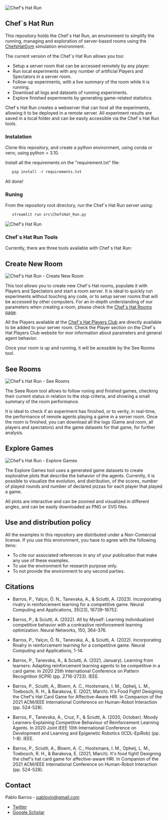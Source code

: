 ![Chef's Hat Run](git_imgs/ChefsHatRun.png)

## Chef`s Hat Run

This repository holds the Chef`s Hat Run, an environment to simplify the running, managing and exploration of server-based rooms using the [ChefsHatGym]( https://github.com/pablovin/ChefsHatGYM) simulation environment.

The current version of the Chef`s Hat Run allows you too:


* Setup a server room that can be accessed remotely by any player.
* Run local experiments with any number of artificial Players and Spectators in a server room.
* Follow-up experiments, with a live summary of the room while it is running.
* Download all logs and datasets of running experiments.
* Explore finished experiments by generating game-related statistics.

Chef\`s Hat Run creates a webserver that can host all the experiments, allowing it to be deployed in a remote server. All experiment results are saved in a local folder and can be easily accessible via the Chef\`s Hat Run tools.

### Instalation

Clone this repository, and create a python environment, using conda or venv, using python > 3.10. 

Install all the requirements on the "requirement.txt" file:


```python
   pip install -r requirements.txt

```

All done!

### Runing

From the repository root directory, run the Chef`s Hat Run server using:

```python
   streamlit run src\ChefsHat_Run.py

```

![Chef's Hat Run ](git_imgs/main_page.png)


### Chef`s Hat Run Tools

Currently, there are three tools available with Chef`s Hat Run:

## Create New Room

![Chef's Hat Run - Create New Room](git_imgs/CreateNewRoom.gif)

This tool allows you to create new Chef\`s Hat rooms, populate it with Players and Spectators and start a room server.
It is ideal to quickly run experiments without touching any code, or to setup server rooms that will be accessed by other computers.
For an in-depth understanding of our parameters when creating a room, please check the [Chef\`s Hat Rooms page](https://chefshatgym.readthedocs.io/en/latest/04_rooms.html).

All the Players available at the [Chef\`s Hat Players Club](https://github.com/pablovin/ChefsHatPlayersClub) are directly available to be added to your server room. Check the Player section on the Chef`s Hat Players Club website for mor information about parameters and general agent behavior.


Once your room is up and running, it will be acessible by the See Rooms tool.

## See Rooms
![Chef's Hat Run - See Rooms](git_imgs/see_room.png)

The Seee Room tool allows to follow runing and finished games, checking their current status in relation to the stop criteria, and showing a small summary of the room performance.

It is ideal to check if an experiment has finished, or to verity, in real-time, the performance of remote agents playing a game in a server room.
Once the room is finished, you can download all the logs (Game and room, all players and spectators) and the game datasets for that game, for further analysis.

## Explore Games

![Chef's Hat Run - Explore Games](git_imgs/exploregame.png)

The Explore Games tool uses a generated game datasets to create explorative plots that describe the behavior of the agents.
Currently, it is possible to visualize the evolution, and distribution, of the scores, number of played rounds and number of declared pizzas for each player that played a game.

All plots are interactive and can be zoomed and visualized in different angles, and can be easily downloaded as PNG or SVG files.

 

 ## Use and distribution policy

All the examples in this repository are distributed under a Non-Comercial license. If you use this environment, you have to agree with the following itens:

- To cite our associated references in any of your publication that make any use of these examples.
- To use the environment for research purpose only.
- To not provide the environment to any second parties.

## Citations

- Barros, P., Yalçın, Ö. N., Tanevska, A., & Sciutti, A. (2023). Incorporating rivalry in reinforcement learning for a competitive game. Neural Computing and Applications, 35(23), 16739-16752.

- Barros, P., & Sciutti, A. (2022). All by Myself: Learning individualized competitive behavior with a contrastive reinforcement learning optimization. Neural Networks, 150, 364-376.

- Barros, P., Yalçın, Ö. N., Tanevska, A., & Sciutti, A. (2022). Incorporating Rivalry in reinforcement learning for a competitive game. Neural Computing and Applications, 1-14.

- Barros, P., Tanevska, A., & Sciutti, A. (2021, January). Learning from learners: Adapting reinforcement learning agents to be competitive in a card game. In 2020 25th International Conference on Pattern Recognition (ICPR) (pp. 2716-2723). IEEE.

- Barros, P., Sciutti, A., Bloem, A. C., Hootsmans, I. M., Opheij, L. M., Toebosch, R. H., & Barakova, E. (2021, March). It's Food Fight! Designing the Chef's Hat Card Game for Affective-Aware HRI. In Companion of the 2021 ACM/IEEE International Conference on Human-Robot Interaction (pp. 524-528).

- Barros, P., Tanevska, A., Cruz, F., & Sciutti, A. (2020, October). Moody Learners-Explaining Competitive Behaviour of Reinforcement Learning Agents. In 2020 Joint IEEE 10th International Conference on Development and Learning and Epigenetic Robotics (ICDL-EpiRob) (pp. 1-8). IEEE.

- Barros, P., Sciutti, A., Bloem, A. C., Hootsmans, I. M., Opheij, L. M., Toebosch, R. H., & Barakova, E. (2021, March). It's food fight! Designing the chef's hat card game for affective-aware HRI. In Companion of the 2021 ACM/IEEE International Conference on Human-Robot Interaction (pp. 524-528).

## Contact

Pablo Barros - pablovin@gmail.com

- [Twitter](https://twitter.com/PBarros_br)
- [Google Scholar](https://scholar.google.com/citations?user=LU9tpkMAAAAJ)
